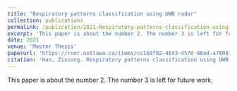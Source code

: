 ```yaml
---
title: "Respiratory patterns classification using UWB radar"
collection: publications
permalink: /publication/2021-Respiratory-patterns-classification-using-UWB-radar
excerpt: 'This paper is about the number 2. The number 3 is left for future work.'
date: 2021
venue: 'Master Thesis'
paperurl: 'https://ruor.uottawa.ca/items/cc1b9f82-4843-457d-96ad-a7804326e156'
citation: 'Han, Zixiong. Respiratory patterns classification using UWB radar. Diss. Université d'Ottawa/University of Ottawa, 2021.'
---
```

This paper is about the number 2. The number 3 is left for future work.

<!-- [Download paper here](http://academicpages.github.io/files/paper2.pdf)

Recommended citation: Your Name, You. (2010). "Paper Title Number 2." <i>Journal 1</i>. 1(2). -->